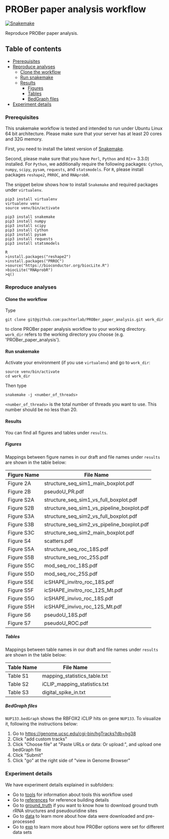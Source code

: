 
# PROBer paper analysis workflow
[![Snakemake](https://img.shields.io/badge/snakemake-≥3.7.1-brightgreen.svg?style=flat-square)](http://snakemake.bitbucket.org)

Reproduce PROBer paper analysis.

## Table of contents

* [Prerequisites](#pre)
* [Reproduce analyses](#reproduce)
    - [Clone the workflow](#clone)
    - [Run snakemake](#snakemake)
    - [Results](#results)
        + [Figures](#figures)
        + [Tables](#tables)
        + [BedGraph files](#bedgraph)
* [Experiment details](#details)

### <a name="pre" />Prerequisites

This snakemake workflow is tested and intended to run under Ubuntu Linux 64 bit architecture. Please make sure that your server has at least 20 cores and 32G memory.

First, you need to install the latest version of [Snakemake](https://bitbucket.org/snakemake/snakemake/wiki/Home). 

Second, please make sure that you have `Perl`, `Python` and `R`(>= 3.3.0) installed. For `Python`, we additionally require the following packages: `Cython`, `numpy`, `scipy`, `pysam`, `requests`, and `statsmodels`. For `R`, please install packages `reshape2`, `PRROC`, and `RNAprobR`.

The snippet below shows how to install `Snakemake` and required packages under `virtualenv`.

```
pip3 install virtualenv
virtualenv venv
source venv/bin/activate

pip3 install snakemake
pip3 install numpy
pip3 install scipy
pip3 install Cython
pip3 install pysam
pip3 install requests
pip3 install statsmodels

R
>install.packages("reshape2")
>install.packages("PRROC")
>source("https://bioconductor.org/biocLite.R")
>biocLite("RNAprobR")
>q()
```

### <a name="reproduce" />Reproduce analyses

#### <a name="clone" />Clone the workflow

Type 

```
git clone git@github.com:pachterlab/PROBer_paper_analysis.git work_dir
```

to clone PROBer paper analysis workflow to your working directory. `work_dir` refers to the working directory you choose (e.g. 'PROBer_paper_analysis').

#### <a name="snakemake" />Run snakemake

Activate your environment (if you use `virtualenv`) and go to `work_dir`:

```
source venv/bin/activate
cd work_dir
```

Then type 

```
snakemake -j <number_of_threads>
```

`<number_of_threads>` is the total number of threads you want to use. This number should be no less than 20. 

#### <a name="results" />Results

You can find all figures and tables under `results`.

##### <a name="figures" />Figures

Mappings between figure names in our draft and file names under `results` are shown in the table below:

Figure Name | File Name
----------- | ---------
Figure 2A | structure_seq_sim1_main_boxplot.pdf
Figure 2B | pseudoU_PR.pdf
Figure S2A | structure_seq_sim1_vs_full_boxplot.pdf
Figure S2B | structure_seq_sim1_vs_pipeline_boxplot.pdf
Figure S3A | structure_seq_sim2_vs_full_boxplot.pdf
Figure S3B | structure_seq_sim2_vs_pipeline_boxplot.pdf
Figure S3C | structure_seq_sim2_main_boxplot.pdf
Figure S4 | scatters.pdf
Figure S5A | structure_seq_roc_18S.pdf
Figure S5B | structure_seq_roc_25S.pdf
Figure S5C | mod_seq_roc_18S.pdf
Figure S5D| mod_seq_roc_25S.pdf
Figure S5E | icSHAPE_invitro_roc_18S.pdf
Figure S5F | icSHAPE_invitro_roc_12S_Mt.pdf
Figure S5G | icSHAPE_invivo_roc_18S.pdf
Figure S5H | icSHAPE_invivo_roc_12S_Mt.pdf
Figure S6 | pseudoU_18S.pdf
Figure S7 | pseudoU_ROC.pdf

##### <a name="tables" />Tables

Mappings between table names in our draft and file names under `results` are shown in the table below:

Table Name | File Name
---------- | ---------
Table S1 | mapping_statistics_table.txt
Table S2 | iCLIP_mapping_statistics.txt
Table S3 | digital_spike_in.txt

##### <a name="bedgraph" />BedGraph files

`NUP133.bedGraph` shows the RBFOX2 iCLIP hits on gene `NUP133`. To visualize it, following the instructions below:

1. Go to https://genome.ucsc.edu/cgi-bin/hgTracks?db=hg38
2. Click "add custom tracks"
3. Click "Choose file" at "Paste URLs or data:         Or upload:", and upload one bedGraph file
4. Click "Submit"
5. Click "go" at the right side of "view in Genome Browser"

### <a name="details" />Experiment details

We have experiment details explained in subfolders: 

* Go to [tools](tools) for information about tools this workflow used
* Go to [references](references) for reference building details
* Go to [ground_truth](ground_truth) if you want to know how to download ground truth rRNA structures and pseudouridine sites
* Go to [data](data) to learn more about how data were downloaded and pre-processed
* Go to [exp](exp) to learn more about how PROBer options were set for different data sets